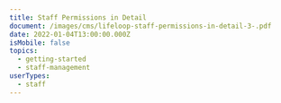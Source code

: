 ```yaml
---
title: Staff Permissions in Detail
document: /images/cms/lifeloop-staff-permissions-in-detail-3-.pdf
date: 2022-01-04T13:00:00.000Z
isMobile: false
topics:
  - getting-started
  - staff-management
userTypes:
  - staff
---
```

